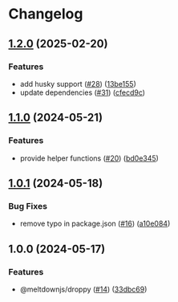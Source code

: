 # Changelog

## [1.2.0](https://github.com/meltdownjs/meltdown/compare/droppy-v1.1.0...droppy-v1.2.0) (2025-02-20)


### Features

* add husky support ([#28](https://github.com/meltdownjs/meltdown/issues/28)) ([13be155](https://github.com/meltdownjs/meltdown/commit/13be155b1ff6a3a83bb6a97353aac491834d606a))
* update dependencies ([#31](https://github.com/meltdownjs/meltdown/issues/31)) ([cfecd9c](https://github.com/meltdownjs/meltdown/commit/cfecd9ce0a608de05baca5e90b98e7d76a78ca5b))

## [1.1.0](https://github.com/meltdownjs/meltdown/compare/droppy-v1.0.1...droppy-v1.1.0) (2024-05-21)


### Features

* provide helper functions ([#20](https://github.com/meltdownjs/meltdown/issues/20)) ([bd0e345](https://github.com/meltdownjs/meltdown/commit/bd0e34525161aeb1c6ee3d8d6f37d607a0a8c16f))

## [1.0.1](https://github.com/meltdownjs/meltdown/compare/droppy-v1.0.0...droppy-v1.0.1) (2024-05-18)


### Bug Fixes

* remove typo in package.json ([#16](https://github.com/meltdownjs/meltdown/issues/16)) ([a10e084](https://github.com/meltdownjs/meltdown/commit/a10e0843aa88a1673914538d0660d440f34cd262))

## 1.0.0 (2024-05-17)


### Features

* @meltdownjs/droppy ([#14](https://github.com/meltdownjs/meltdown/issues/14)) ([33dbc69](https://github.com/meltdownjs/meltdown/commit/33dbc69082867698ff4eb5aab1fd6431011a2250))
